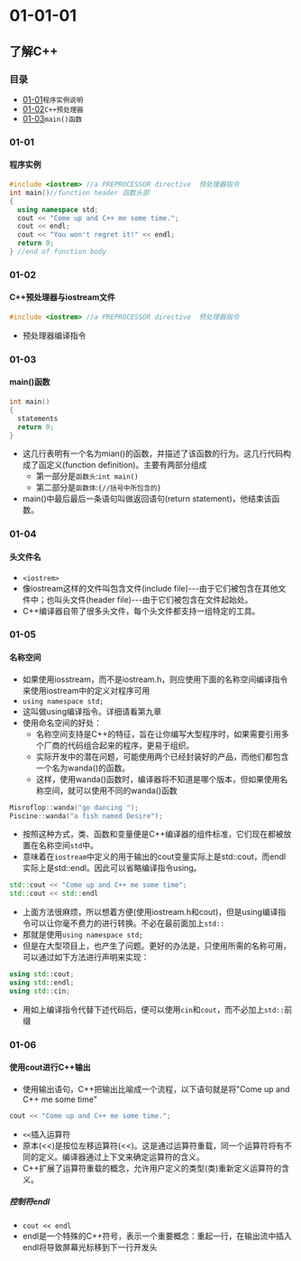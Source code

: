 # 01-01-01
## 了解C++

### 目录
* [01-01](https://github.com/TYRMars/AlgorithmLearn/tree/master/CppLearn/01-01-01#01-01)`程序实例说明`
* [01-02](https://github.com/TYRMars/AlgorithmLearn/tree/master/CppLearn/01-01-01#01-02)`C++预处理器`
* [01-03](https://github.com/TYRMars/AlgorithmLearn/tree/master/CppLearn/01-01-01#01-03)`main()函数`

### 01-01
#### 程序实例

```Cpp
#include <iostrem> //a PREPROCESSOR directive  预处理器指令
int main()//function header 函数头部
{
  using namespace std;
  cout << "Come up and C++ me some time.";
  cout << endl;
  cout << "You won't regret it!" << endl;
  return 0;
} //end of function body
```

### 01-02
#### C++预处理器与iostream文件

```Cpp
#include <iostrem> //a PREPROCESSOR directive  预处理器指令
```

* 预处理器编译指令


### 01-03
#### main()函数

```Cpp
int main()
{
  statements
  return 0;
}
```

* 这几行表明有一个名为mian()的函数，并描述了该函数的行为。这几行代码构成了函定义(function definition)。主要有两部分组成
  * 第一部分是`函数头`:`int main()`
  * 第二部分是`函数体`:`{//括号中所包含的}`
* main()中最后最后一条语句叫做返回语句(return statement)，他结束该函数。

### 01-04
#### 头文件名

* `<iostrem>`
* 像iostream这样的文件叫包含文件(include file)---由于它们被包含在其他文件中；也叫头文件(header file)---由于它们被包含在文件起始处。
* C++编译器自带了很多头文件，每个头文件都支持一组特定的工具。

### 01-05
#### 名称空间

* 如果使用iosstream，而不是iostream.h，则应使用下面的名称空间编译指令来使用iostream中的定义对程序可用
* `using namespace std;`
* 这叫做using编译指令。详细请看第九章
* 使用命名空间的好处：
    * 名称空间支持是C++的特征，旨在让你编写大型程序时，如果需要引用多个厂商的代码组合起来的程序，更易于组织。
    * 实际开发中的潜在问题，可能使用两个已经封装好的产品，而他们都包含一个名为wanda()的函数。
    * 这样，使用wanda()函数时，编译器将不知道是哪个版本，但如果使用名称空间，就可以使用不同的wanda()函数

```Cpp
Misroflop::wanda("go dancing ");
Piscine::wanda("a fish named Desire");
```

* 按照这种方式，类、函数和变量便是C++编译器的组件标准，它们现在都被放置在名称空间`std`中。
* 意味着在`iostream`中定义的用于输出的cout变量实际上是std::cout，而endl实际上是std::endl。因此可以省略编译指令using。

```Cpp
std::cout << "Come up and C++ me some time";
std::cout << std::endl
```

* 上面方法很麻烦，所以想着方便(使用iostream.h和cout)，但是using编译指令可以让你毫不费力的进行转换。不必在最前面加上`std::`
* 那就是使用`using namespace std;`
* 但是在大型项目上，也产生了问题。更好的办法是，只使用所需的名称可用，可以通过如下方法进行声明来实现：

```Cpp
using std::cout;
using std::endl;
using std::cin;
```

* 用如上编译指令代替下述代码后，便可以使用`cin`和`cout`，而不必加上`std::`前缀

### 01-06
#### 使用cout进行C++输出

* 使用输出语句，C++把输出比喻成一个流程，以下语句就是将"Come up and C++ me some time"

```Cpp
cout << "Come up and C++ me some time.";
```

* `<<`插入运算符
* 原本(<<)是按位左移运算符(<<)。这是通过运算符重载，同一个运算符将有不同的定义。编译器通过上下文来确定运算符的含义。
* C++扩展了运算符重载的概念，允许用户定义的类型(类)重新定义运算符的含义。

##### 控制符endl

* `cout << endl`
* endl是一个特殊的C++符号，表示一个重要概念：重起一行，在输出流中插入endl将导致屏幕光标移到下一行开发头
